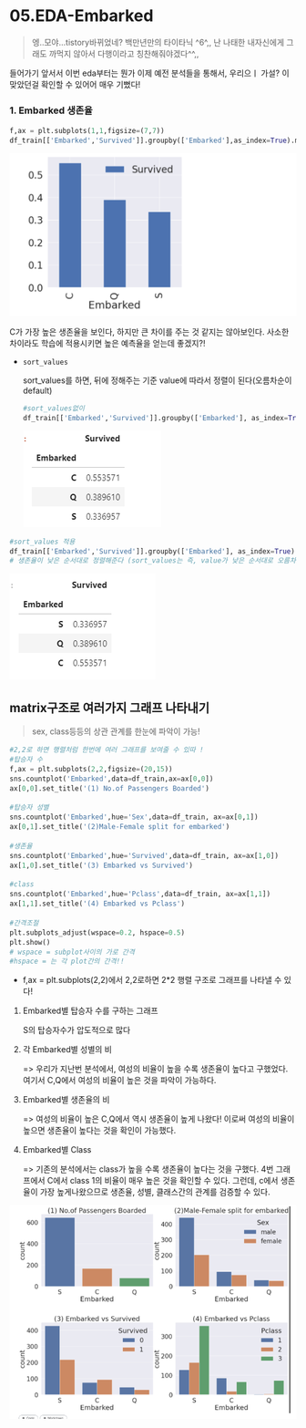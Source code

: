 # 05.EDA-Embarked

> 엥..모야...tistory바뀌었네? 백만년만의 타이타닉 ^6^,, 난 나태한 내자신에게 그래도 까먹지 않아서 다행이라고 칭찬해줘야겠다^^,,

들어가기 앞서서 이번 eda부터는 뭔가 이제 예전 분석들을 통해서, 우리으ㅣ 가설? 이 맞았던걸 확인할 수 있어어 매우 기뻤다!

### 1. Embarked 생존율
```python
f,ax = plt.subplots(1,1,figsize=(7,7))
df_train[['Embarked','Survived']].groupby(['Embarked'],as_index=True).mean().sort_values(by='Survived',ascending=False).plot.bar(ax=ax)
```

![image-20210515175011165](05.EDA-Embarked.assets/image-20210515175011165.png)

C가 가장 높은 생존율을 보인다, 하지만 큰 차이를 주는 것 같지는 않아보인다. 사소한 차이라도 학습에 적용시키면 높은 예측율을 얻는데 좋겠지?!

- `sort_values`

  sort_values를 하면, 뒤에 정해주는 기준 value에 따라서 정렬이 된다(오름차순이 default)

  ```python
  #sort_values없이
  df_train[['Embarked','Survived']].groupby(['Embarked'], as_index=True).mean()
  ```

  ![image-20210515175136953](05.EDA-Embarked.assets/image-20210515175136953.png)

```python
#sort_values 적용
df_train[['Embarked','Survived']].groupby(['Embarked'], as_index=True).mean().sort_values(by='Survived')
# 생존율이 낮은 순서대로 정렬해준다 (sort_values는 즉, value가 낮은 순서대로 오름차순 정렬이 기본!)
```



![image-20210515175206474](05.EDA-Embarked.assets/image-20210515175206474.png)

## matrix구조로 여러가지 그래프 나타내기

> sex, class등등의 상관 관계를 한눈에 파악이 가능!

```python
#2,2로 하면 행렬처럼 한번에 여러 그래프를 보여줄 수 있따 !
#탑승자 수
f,ax = plt.subplots(2,2,figsize=(20,15))
sns.countplot('Embarked',data=df_train,ax=ax[0,0])
ax[0,0].set_title('(1) No.of Passengers Boarded')

#탑승자 성별
sns.countplot('Embarked',hue='Sex',data=df_train, ax=ax[0,1])
ax[0,1].set_title('(2)Male-Female split for embarked')

#생존율
sns.countplot('Embarked',hue='Survived',data=df_train, ax=ax[1,0])
ax[1,0].set_title('(3) Embarked vs Survived')

#class
sns.countplot('Embarked',hue='Pclass',data=df_train, ax=ax[1,1])
ax[1,1].set_title('(4) Embarked vs Pclass')

#간격조절
plt.subplots_adjust(wspace=0.2, hspace=0.5)
plt.show()
# wspace = subplot사이의 가로 간격
#hspace = 는 각 plot간의 간격!!
```

- f,ax = plt.subplots(2,2)에서 2,2로하면 2*2 행렬 구조로 그래프를 나타낼 수 있다!

1. Embarked별 탑승자 수를 구하는 그래프

   S의 탑승자수가 압도적으로 많다

2. 각 Embarked별 성별의 비

   => 우리가 지난번 분석에서, 여성의 비율이 높을 수록 생존율이 높다고 구했었다. 여기서 C,Q에서 여성의 비율이 높은 것을 파악이 가능하다.

3. Embarked별 생존율의 비 

   => 여성의 비율이 높은 C,Q에서 역시 생존율이 높게 나왔다! 이로써 여성의 비율이 높으면 생존율이 높다는 것을 확인이 가능했다.

4. Embarked별 Class

   => 기존의 분석에서는 class가 높을 수록 생존율이 높다는 것을 구했다. 4번 그래프에서 C에서 class 1의 비율이 매우 높은 것을 확인할 수 있다. 그런데, c에서 생존율이 가장 높게나왔으므로 생존율, 성별, 클래스간의 관계를 검증할 수 있다. 

![image-20210515175634402](05.EDA-Embarked.assets/image-20210515175634402.png)